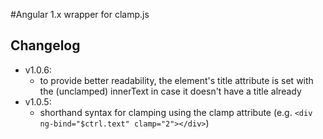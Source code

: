 #Angular 1.x wrapper for clamp.js

## Changelog
* v1.0.6:
    + to provide better readability, the element's title attribute is set with the (unclamped) innerText in case it doesn't have a title already
* v1.0.5:
    + shorthand syntax for clamping using the clamp attribute (e.g. `<div ng-bind="$ctrl.text" clamp="2"></div>`)